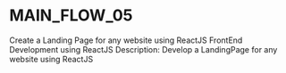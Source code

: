# MAIN_FLOW_05
Create a Landing Page for any website using ReactJS
FrontEnd Development using ReactJS
Description:
Develop a LandingPage for any website using ReactJS

